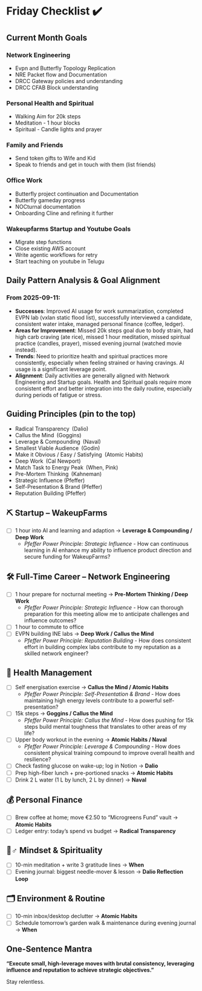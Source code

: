 # Friday Checklist ✔️

## Current Month Goals

### Network Engineering

- Evpn and Butterfly Topology Replication
- NRE Packet flow and Documentation
- DRCC Gateway policies and understanding
- DRCC CFAB Block understanding

### Personal Health and Spiritual

- Walking Aim for 20k steps
- Meditation - 1 hour blocks
- Spiritual - Candle lights and prayer

### Family and Friends

- Send token gifts to Wife and Kid
- Speak to friends and get in touch with them (list friends)

### Office Work

- Butterfly project continuation and Documentation
- Butterfly gameday progress
- NOCturnal documentation
- Onboarding Cline and refining it further

### Wakeupfarms Startup and Youtube Goals

- Migrate step functions
- Close existing AWS account
- Write agentic workflows for retry
- Start teaching on youtube in Telugu

## Daily Pattern Analysis & Goal Alignment

### From 2025-09-11:
- **Successes**: Improved AI usage for work summarization, completed EVPN lab (vxlan static flood list), successfully interviewed a candidate, consistent water intake, managed personal finance (coffee, ledger).
- **Areas for Improvement**: Missed 20k steps goal due to body strain, had high carb craving (ate rice), missed 1 hour meditation, missed spiritual practice (candles, prayer), missed evening journal (watched movie instead).
- **Trends**: Need to prioritize health and spiritual practices more consistently, especially when feeling strained or having cravings. AI usage is a significant leverage point.
- **Alignment**: Daily activities are generally aligned with Network Engineering and Startup goals. Health and Spiritual goals require more consistent effort and better integration into the daily routine, especially during periods of fatigue or stress.

## Guiding Principles (pin to the top)

- Radical Transparency (Dalio)
- Callus the Mind (Goggins)
- Leverage & Compounding (Naval)
- Smallest Viable Audience (Godin)
- Make it Obvious / Easy / Satisfying (Atomic Habits)
- Deep Work (Cal Newport)
- Match Task to Energy Peak (When, Pink)
- Pre-Mortem Thinking (Kahneman)
- Strategic Influence (Pfeffer)
- Self-Presentation & Brand (Pfeffer)
- Reputation Building (Pfeffer)

## ⛏ Startup – WakeupFarms

- [ ] 1 hour into AI and learning and adaption → **Leverage & Compounding / Deep Work**
    - *Pfeffer Power Principle: Strategic Influence* - How can continuous learning in AI enhance my ability to influence product direction and secure funding for WakeupFarms?

## 🛠 Full-Time Career – Network Engineering

- [ ] 1 hour prepare for nocturnal meeting → **Pre-Mortem Thinking / Deep Work**
    - *Pfeffer Power Principle: Strategic Influence* - How can thorough preparation for this meeting allow me to anticipate challenges and influence outcomes?
- [ ] 1 hour to commute to office
- [ ] EVPN building INE labs → **Deep Work / Callus the Mind**
    - *Pfeffer Power Principle: Reputation Building* - How does consistent effort in building complex labs contribute to my reputation as a skilled network engineer?

## 💪 Health Management

- [ ] Self energisation exercise → **Callus the Mind / Atomic Habits**
    - *Pfeffer Power Principle: Self-Presentation & Brand* - How does maintaining high energy levels contribute to a powerful self-presentation?
- [ ] 15k steps → **Goggins / Callus the Mind**
    - *Pfeffer Power Principle: Callus the Mind* - How does pushing for 15k steps build mental toughness that translates to other areas of my life?
- [ ] Upper body workout in the evening → **Atomic Habits / Naval**
    - *Pfeffer Power Principle: Leverage & Compounding* - How does consistent physical training compound to improve overall health and resilience?
- [ ] Check fasting glucose on wake-up; log in Notion → **Dalio**
- [ ] Prep high-fiber lunch + pre-portioned snacks → **Atomic Habits**
- [ ] Drink 2 L water (1 L by lunch, 2 L by dinner) → **Naval**

## 💰 Personal Finance

- [ ] Brew coffee at home; move €2.50 to “Microgreens Fund” vault → **Atomic Habits**
- [ ] Ledger entry: today’s spend vs budget → **Radical Transparency**

## 🧘♂️ Mindset & Spirituality

- [ ] 10-min meditation + write 3 gratitude lines → **When**
- [ ] Evening journal: biggest needle-mover & lesson → **Dalio Reflection Loop**

## 🗂 Environment & Routine

- [ ] 10-min inbox/desktop declutter → **Atomic Habits**
- [ ] Schedule tomorrow’s garden walk & maintenance during evening journal → **When**

## One-Sentence Mantra

**“Execute small, high-leverage moves with brutal consistency, leveraging influence and reputation to achieve strategic objectives.”**

Stay relentless.
